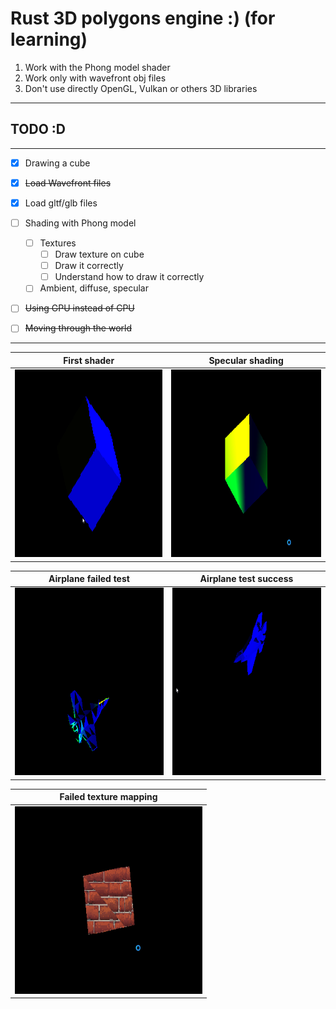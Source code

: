 # Rust 3D polygons engine :) (for learning)

1. Work with the Phong model shader
2. Work only with wavefront obj files
3. Don't use directly OpenGL, Vulkan or others 3D libraries
----------------------
## TODO :D
----------------------
- [x] Drawing a cube
- [x] ~~Load Wavefront files~~
- [x] Load gltf/glb files

- [ ] Shading with Phong model
    - [ ] Textures
        - [ ] Draw texture on cube
        - [ ] Draw it correctly 
        - [ ] Understand how to draw it correctly

    - [ ] Ambient, diffuse, specular
    
- [ ] ~~Using GPU instead of CPU~~
- [ ] ~~Moving through the world~~
----------------------

| First shader | Specular shading |
| ----------------- | -------------------- |
| <img height="300" width="300" src="./res/cube_first.gif"> | <img height="300" width="300" src="./res/cube_specular.gif"> |

| Airplane failed test | Airplane test success |
| --------------------- | ---------------- |
| <img height="300" width="300" src="./res/airplane.gif"> | <img height="300" width="300" src="./res/airplane_success.gif"> |

| Failed texture mapping | 
| ---------------------- |
| <img height="300" width="300" src="./res/failed_texture.gif"> |
